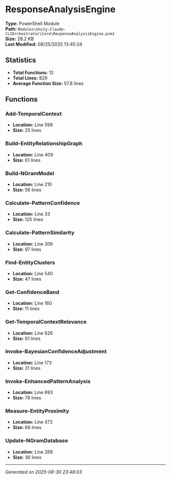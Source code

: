# ResponseAnalysisEngine

**Type:** PowerShell Module  
**Path:** `Modules\Unity-Claude-CLIOrchestrator\Core\ResponseAnalysisEngine.psm1`  
**Size:** 28.2 KB  
**Last Modified:** 08/25/2025 13:45:24  

## Statistics

- **Total Functions:** 12
- **Total Lines:** 829
- **Average Function Size:** 57.8 lines

## Functions


### Add-TemporalContext

- **Location:** Line 599
- **Size:** 25 lines

 
### Build-EntityRelationshipGraph

- **Location:** Line 409
- **Size:** 61 lines

 
### Build-NGramModel

- **Location:** Line 210
- **Size:** 56 lines

 
### Calculate-PatternConfidence

- **Location:** Line 33
- **Size:** 125 lines

 
### Calculate-PatternSimilarity

- **Location:** Line 306
- **Size:** 97 lines

 
### Find-EntityClusters

- **Location:** Line 540
- **Size:** 47 lines

 
### Get-ConfidenceBand

- **Location:** Line 160
- **Size:** 11 lines

 
### Get-TemporalContextRelevance

- **Location:** Line 626
- **Size:** 61 lines

 
### Invoke-BayesianConfidenceAdjustment

- **Location:** Line 173
- **Size:** 31 lines

 
### Invoke-EnhancedPatternAnalysis

- **Location:** Line 693
- **Size:** 78 lines

 
### Measure-EntityProximity

- **Location:** Line 472
- **Size:** 66 lines

 
### Update-NGramDatabase

- **Location:** Line 268
- **Size:** 36 lines



---
*Generated on 2025-08-30 23:48:03*
